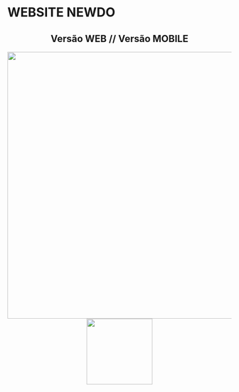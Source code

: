 # WEBSITE NEWDO

<div align="center">
  <h2>Versão WEB // Versão MOBILE</h2>
<img src="https://github.com/user-attachments/assets/66eeb8c9-8917-4a45-9fad-d84bde4873a9" width="600px" />   
<img src="https://github.com/user-attachments/assets/2a1b317e-d003-4104-ba31-6919c22c759b" width="148px" />    
</div> 
